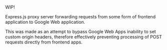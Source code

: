 WIP!

Express.js proxy server forwarding requests from some form of frontend application to Google Web application.

This was made as an attempt to bypass Google Web Apps inability to set custom origin headers, therefore effectively preventing processing of POST requests directly from frontend apps.
